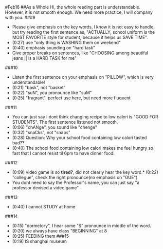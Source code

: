 #Feb16
##As a Whole
Hi, the whole reading part is understandable. However, it is not smooth enough. We need more practice, I will company with you.
###9
* Please give emphasis on the key words, I know it is not easy to handle, but try reading the first sentence as, "ACTUALLY, school uniform is the MOST FAVORITE style for student, because it helps us SAVE TIME". 
* (0:27) use "only thing is WASHING them on weekend"
* (0:40) emphasis sounding on "hard task" 
* Give proper breaks on sentences, like "CHOOSING among beautiful jeans || is a HARD TASK for me"

###10
* Listen the first sentence on your emphasis on "PILLOW", which is very understandable! 
* (0:21) "bask", not "basket"
* (0:22) "suN", you pronounce like "suM" 
* (0:25) "fragrant", perfect use here, but need more fluquent
 
###11
* You can just say I dont think changing recipe to low calori is "GOOD FOR STUDENTS". The first sentence listened not smooth.
* (0:06) "chANge", you sound like "chenge"
* (0:32) "snaCks", not "snaps"
* (0:28) Question: Why your school food containing low calori tasted bad??
* (0:40) The school food containing low calori makes me feel hungry so fast that I cannot resist til 6pm to have dinner food.

###12
* (0:09) video game is so **tired?**, did not clearly hear the key word.* (0:22) "collegue", check the right pronounce(no emphasis on "GUE")
* You dont need to say the Professor's name, you can just say "a professor devised a video game".

###13
* (0:40) I cannot STUDY at home

###14
* (0:15) "dormetory", I hear some "S" pronounce in middle of the word.
* (0:20) we always have class "BEGINNING" at 8
* (0:25) FEEDING them
###15
* (0:19) IS shanghai museum

